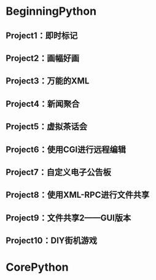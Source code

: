 # BeginningPython
## Project1：即时标记

## Project2：画幅好画

## Project3：万能的XML

## Project4：新闻聚合

## Project5：虚拟茶话会

## Project6：使用CGI进行远程编辑

## Project7：自定义电子公告板

## Project8：使用XML-RPC进行文件共享

## Project9：文件共享2——GUI版本

## Project10：DIY街机游戏

# CorePython